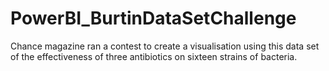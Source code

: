 # PowerBI_BurtinDataSetChallenge
Chance magazine ran a contest to create a visualisation using this data set of the effectiveness of three antibiotics on sixteen strains of bacteria.

